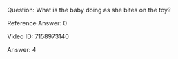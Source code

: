 Question: What is the baby doing as she bites on the toy?

Reference Answer: 0

Video ID: 7158973140

Answer: 4

